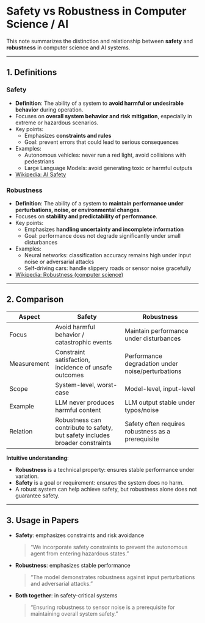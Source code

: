 # Safety vs Robustness in Computer Science / AI

This note summarizes the distinction and relationship between **safety** and **robustness** in computer science and AI systems.

---

## 1. Definitions

### **Safety**
- **Definition**: The ability of a system to **avoid harmful or undesirable behavior** during operation.  
- Focuses on **overall system behavior and risk mitigation**, especially in extreme or hazardous scenarios.  
- Key points:
  - Emphasizes **constraints and rules**  
  - Goal: prevent errors that could lead to serious consequences  
- Examples:
  - Autonomous vehicles: never run a red light, avoid collisions with pedestrians  
  - Large Language Models: avoid generating toxic or harmful outputs  
- [Wikipedia: AI Safety](https://en.wikipedia.org/wiki/AI_safety)

### **Robustness**
- **Definition**: The ability of a system to **maintain performance under perturbations, noise, or environmental changes**.  
- Focuses on **stability and predictability of performance**.  
- Key points:
  - Emphasizes **handling uncertainty and incomplete information**  
  - Goal: performance does not degrade significantly under small disturbances  
- Examples:
  - Neural networks: classification accuracy remains high under input noise or adversarial attacks  
  - Self-driving cars: handle slippery roads or sensor noise gracefully  
- [Wikipedia: Robustness (computer science)](https://en.wikipedia.org/wiki/Robustness_(computer_science))

---

## 2. Comparison

| Aspect                  | Safety                            | Robustness                               |
|--------------------------|----------------------------------|-----------------------------------------|
| Focus                    | Avoid harmful behavior / catastrophic events | Maintain performance under disturbances |
| Measurement              | Constraint satisfaction, incidence of unsafe outcomes | Performance degradation under noise/perturbations |
| Scope                    | System-level, worst-case          | Model-level, input-level                 |
| Example                  | LLM never produces harmful content | LLM output stable under typos/noise     |
| Relation                 | Robustness can contribute to safety, but safety includes broader constraints | Safety often requires robustness as a prerequisite |

**Intuitive understanding**:
- **Robustness** is a technical property: ensures stable performance under variation.  
- **Safety** is a goal or requirement: ensures the system does no harm.  
- A robust system can help achieve safety, but robustness alone does not guarantee safety.

---

## 3. Usage in Papers

- **Safety**: emphasizes constraints and risk avoidance
  > “We incorporate safety constraints to prevent the autonomous agent from entering hazardous states.”

- **Robustness**: emphasizes stable performance
  > “The model demonstrates robustness against input perturbations and adversarial attacks.”

- **Both together**: in safety-critical systems
  > “Ensuring robustness to sensor noise is a prerequisite for maintaining overall system safety.”
